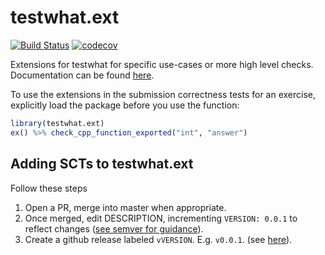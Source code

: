 # testwhat.ext

[![Build Status](https://travis-ci.org/datacamp/testwhat.ext.svg?branch=master)](https://travis-ci.org/datacamp/testwhat.ext)
[![codecov](https://codecov.io/gh/datacamp/testwhat.ext/branch/master/graph/badge.svg)](https://codecov.io/gh/datacamp/testwhat.ext)

Extensions for testwhat for specific use-cases or more high level checks. Documentation can be found [here](https://datacamp/github.io/testwhat.ext).

To use the extensions in the submission correctness tests for an exercise, explicitly load the package before you use the function:

```R
library(testwhat.ext)
ex() %>% check_cpp_function_exported("int", "answer")
```

## Adding SCTs to testwhat.ext

Follow these steps

1. Open a PR, merge into master when appropriate.
2. Once merged, edit DESCRIPTION, incrementing `VERSION: 0.0.1` to reflect changes ([see semver for guidance](http://semver.org/)).
3. Create a github release labeled `vVERSION`. E.g. `v0.0.1`. (see [here](https://help.github.com/articles/creating-releases/)).
